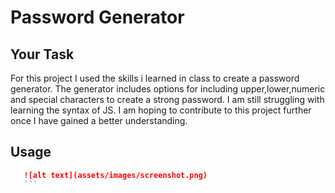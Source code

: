 # Password Generator

## Your Task

For this project I used the skills i learned in class to create a password generator. The generator includes options for including upper,lower,numeric and special characters to create a strong password. I am still struggling with learning the syntax of JS. I am hoping to contribute to this project further once I have gained a better understanding.

## Usage
 ```md
    ![alt text](assets/images/screenshot.png)
    ```
